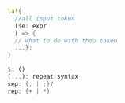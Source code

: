 
```rust
la!{
  //all input token
  ($e: expr
  ) => {
  // what to do with thou token
  ...};
}
```

```rust
$: ()
(...): repeat syntax
sep: {, | ;}?
rep: {+ | *}
```
